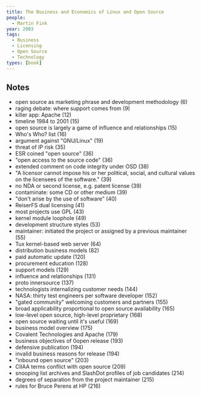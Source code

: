```yaml
---
title: The Business and Economics of Linux and Open Source
people:
  - Martin Fink
year: 2003
tags:
  - Business
  - Licensing
  - Open Source
  - Technology
types: [book]
---
```


## Notes

- open source as marketing phrase and development methodology (6)
- raging debate: where support comes from (9)
- killer app: Apache (12)
- timeline 1984 to 2001 (15)
- open source is largely a game of influence and relationships (15)
- Who's Who? list (16)
- argument against "GNU/Linux" (19)
- threat of IP risk (35)
- ESR coined "open source" (36)
- "open access to the source code" (36)
- extended comment on code integrity under OSD (38)
- "A licensor cannot impose his or her political, social, and cultural values on the licensees of the software." (39)
- no NDA or second license, e.g. patent license (39)
- contaminate: some CD or other medium (39)
- "don't arise by the use of software" (40)
- ReiserFS dual licensing (41)
- most projects use GPL (43)
- kernel module loophole (49)
- development structure styles (53)
- maintainer: initiated the project or assigned by a previous maintainer (55)
- Tux kernel-based web server (64)
- distribution business models (82)
- paid automatic update (120)
- procurement education (128)
- support models (129)
- influence and relationships (131)
- proto innersource (137)
- technologists internalizing customer needs (144)
- NASA: thirty test engineers per software developer (152)
- "gated community" welcoming customers and partners (155)
- broad applicability proportional to open source availability (165)
- low-level open source, high-level proprietary (168)
- open source waiting until it's useful (169)
- business model overview (175)
- Covalent Technologies and Apache (179)
- business objectives of 0open release (193)
- defensive publication (194)
- invalid business reasons for release (194)
- "inbound open source" (203)
- CIIAA terms conflict with open source (209)
- snooping list archives and SlashDot profiles of job candidates (214)
- degrees of separation from the project maintainer (215)
- rules for Bruce Perens at HP (216)
